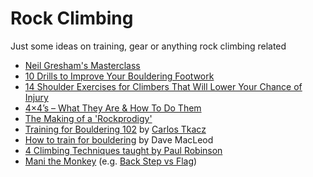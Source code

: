 # Rock Climbing

Just some ideas on training, gear or anything rock climbing related

- [Neil Gresham's Masterclass](https://www.youtube.com/playlist?list=PLBCRwO0FN0zMTqSfFW9SMbK2tncTrI25r)
- [10 Drills to Improve Your Bouldering Footwork](https://www.99boulders.com/bouldering-footwork-drills)
- [14 Shoulder Exercises for Climbers That Will Lower Your Chance of Injury](https://www.99boulders.com/shoulder-exercises-for-climbers)
- [4×4’s – What They Are & How To Do Them](https://www.trainingbeta.com/4x4s)
- [The Making of a 'Rockprodigy'](http://www.rockclimbing.com/Articles/Training_and_Technique/The_Making_of_a_Rockprodigy__258.html)
- [Training for Bouldering 102](https://drive.google.com/file/d/1_oQ8Zy3mfqUtoXhtXwTmbZ1mxCClJSZW/view) by [Carlos Tkacz](https://www.gofundme.com/f/training-for-bouldering)
- [How to train for bouldering](https://www.youtube.com/watch?v=J6APsMJNXX4) by Dave MacLeod
- [4 Climbing Techniques taught by Paul Robinson](https://www.youtube.com/watch?v=nBp0HZCdo7w)
- [Mani the Monkey](https://www.youtube.com/channel/UCvkGOw5JmJ3TPdXNiEFwq6Q) (e.g. [Back Step vs Flag](https://www.youtube.com/watch?v=F5g9YtcnDqw))

